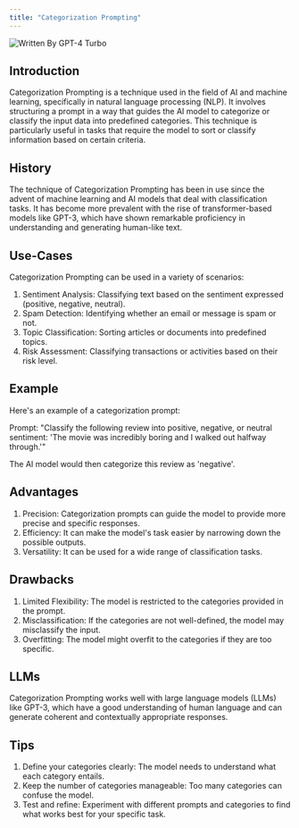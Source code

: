 ```yaml
---
title: "Categorization Prompting"
---
```


![Written By GPT-4 Turbo](https://img.shields.io/badge/Written%20By-GPT--4%20Turbo-5A5A5A?style=for-the-badge&logo=openai&logoColor=white)

## Introduction

Categorization Prompting is a technique used in the field of AI and machine learning, specifically in natural language processing (NLP). It involves structuring a prompt in a way that guides the AI model to categorize or classify the input data into predefined categories. This technique is particularly useful in tasks that require the model to sort or classify information based on certain criteria.

## History

The technique of Categorization Prompting has been in use since the advent of machine learning and AI models that deal with classification tasks. It has become more prevalent with the rise of transformer-based models like GPT-3, which have shown remarkable proficiency in understanding and generating human-like text.

## Use-Cases

Categorization Prompting can be used in a variety of scenarios:

1. Sentiment Analysis: Classifying text based on the sentiment expressed (positive, negative, neutral).
2. Spam Detection: Identifying whether an email or message is spam or not.
3. Topic Classification: Sorting articles or documents into predefined topics.
4. Risk Assessment: Classifying transactions or activities based on their risk level.

## Example

Here's an example of a categorization prompt:

Prompt: "Classify the following review into positive, negative, or neutral sentiment: 'The movie was incredibly boring and I walked out halfway through.'"

The AI model would then categorize this review as 'negative'.

## Advantages

1. Precision: Categorization prompts can guide the model to provide more precise and specific responses.
2. Efficiency: It can make the model's task easier by narrowing down the possible outputs.
3. Versatility: It can be used for a wide range of classification tasks.

## Drawbacks

1. Limited Flexibility: The model is restricted to the categories provided in the prompt.
2. Misclassification: If the categories are not well-defined, the model may misclassify the input.
3. Overfitting: The model might overfit to the categories if they are too specific.

## LLMs

Categorization Prompting works well with large language models (LLMs) like GPT-3, which have a good understanding of human language and can generate coherent and contextually appropriate responses.

## Tips

1. Define your categories clearly: The model needs to understand what each category entails.
2. Keep the number of categories manageable: Too many categories can confuse the model.
3. Test and refine: Experiment with different prompts and categories to find what works best for your specific task.